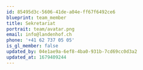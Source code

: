 ```yaml
---
id: 85495d3c-5606-41de-a04e-ff67f6492ce6
blueprint: team_member
title: Sekretariat
portrait: team/avatar.png
email: info@landenhof.ch
phone: '+41 62 737 05 05'
is_gl_member: false
updated_by: 04e1ae9a-6ef8-4ba0-931b-7cd69cc0d3a2
updated_at: 1679409244
---
```

